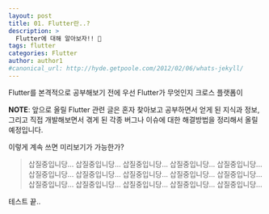 ```yaml
---
layout: post
title: 01. Flutter란..?
description: >
  Flutter에 대해 알아보자!! 📖 
tags: flutter
categories: Flutter
author: author1
#canonical_url: http://hyde.getpoole.com/2012/02/06/whats-jekyll/
---
```


Flutter를 본격적으로 공부해보기 전에 우선 Flutter가 무엇인지 크로스 플랫폼이 

**NOTE**: 앞으로 올릴 Flutter 관련 글은 혼자 찾아보고 공부하면서 얻게 된 지식과 정보, 그리고 직접 개발해보면서 겪게 된 각종 버그나 이슈에 대한 해결방법을 정리해서 올릴 예정입니다. 

이렇게 계속 쓰면 미리보기가 가능한가?
  > 삽질중입니당... 삽질중입니당... 삽질중입니당... 삽질중입니당... 삽질중입니당... 삽질중입니당... 삽질중입니당... 삽질중입니당... 삽질중입니당... 삽질중입니당... 삽질중입니당... 삽질중입니당... 삽질중입니당... 삽질중입니당... 삽질중입니당... 

테스트 끝..

[docs]: ../docs/7.5.2/index.md
